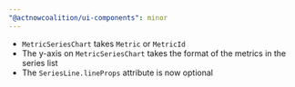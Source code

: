```yaml
---
"@actnowcoalition/ui-components": minor
---
```


- `MetricSeriesChart` takes `Metric` or `MetricId`
- The y-axis on `MetricSeriesChart` takes the format of the metrics in the series list
- The `SeriesLine.lineProps` attribute is now optional
